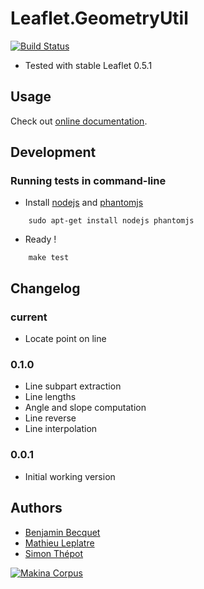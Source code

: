 Leaflet.GeometryUtil
====================

[![Build Status](https://travis-ci.org/makinacorpus/Leaflet.GeometryUtil.png?branch=master)](https://travis-ci.org/makinacorpus/Leaflet.GeometryUtil)

* Tested with stable Leaflet 0.5.1

Usage
-----

Check out [online documentation](http://makinacorpus.github.io/Leaflet.GeometryUtil/).


Development
-----------

### Running tests in command-line

* Install [nodejs](http://nodejs.org) and [phantomjs](http://phantomjs.org)

```
    sudo apt-get install nodejs phantomjs
```

* Ready !

```
    make test
```

Changelog
---------

### current ###

* Locate point on line

### 0.1.0 ###

* Line subpart extraction
* Line lengths
* Angle and slope computation
* Line reverse
* Line interpolation

### 0.0.1 ###

* Initial working version


Authors
-------

* [Benjamin Becquet](https://github.com/bbecquet)
* [Mathieu Leplatre](https://github.com/leplatrem)
* [Simon Thépot](https://github.com/djcoin)

[![Makina Corpus](http://depot.makina-corpus.org/public/logo.gif)](http://makinacorpus.com)
